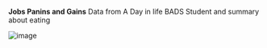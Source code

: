 
**Jobs Panins and Gains**
Data from A Day in life BADS Student and summary about eating 

![image](https://user-images.githubusercontent.com/78222887/117425280-dae8d780-af4c-11eb-97e1-bd334645f247.png)
